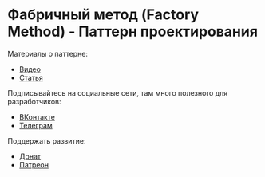 # Фабричный метод (Factory Method) - Паттерн проектирования
Материалы о паттерне:
- [Видео](https://youtu.be/IytRwt1dnAY)
- [Статья](https://shwanoff.ru/factory-method/)

Подписывайтесь на социальные сети, там много полезного для разработчиков:
- [ВКонтакте](https://vk.com/codeblog)
- [Телеграм](https://ttttt.me/codeblog)

Поддержать развитие:
- [Донат](https://www.donationalerts.ru/r/shwanoff)
- [Патреон](https://www.patreon.com/codeblog)
